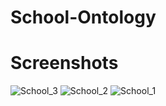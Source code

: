 # School-Ontology

# Screenshots
![School_3](https://user-images.githubusercontent.com/113382428/205506884-c4e5bf7c-3fec-4607-9374-28bfdbc67050.PNG)
![School_2](https://user-images.githubusercontent.com/113382428/205506890-7c6e7e3d-aab9-48fa-9e30-6ec54988fcc5.PNG)
![School_1](https://user-images.githubusercontent.com/113382428/205506891-cd0c8d0c-3d86-4a5d-955f-7e9680f90654.PNG)

